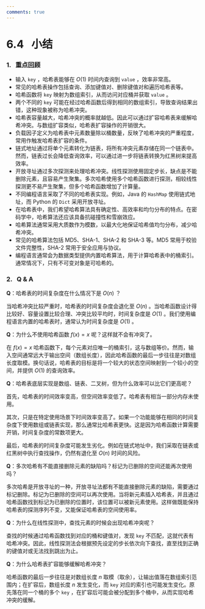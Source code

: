 ```yaml
---
comments: true
---
```


# 6.4 &nbsp; 小结

### 1. &nbsp; 重点回顾

- 输入 `key` ，哈希表能够在 $O(1)$ 时间内查询到 `value` ，效率非常高。
- 常见的哈希表操作包括查询、添加键值对、删除键值对和遍历哈希表等。
- 哈希函数将 `key` 映射为数组索引，从而访问对应桶并获取 `value` 。
- 两个不同的 `key` 可能在经过哈希函数后得到相同的数组索引，导致查询结果出错，这种现象被称为哈希冲突。
- 哈希表容量越大，哈希冲突的概率就越低。因此可以通过扩容哈希表来缓解哈希冲突。与数组扩容类似，哈希表扩容操作的开销很大。
- 负载因子定义为哈希表中元素数量除以桶数量，反映了哈希冲突的严重程度，常用作触发哈希表扩容的条件。
- 链式地址通过将单个元素转化为链表，将所有冲突元素存储在同一个链表中。然而，链表过长会降低查询效率，可以通过进一步将链表转换为红黑树来提高效率。
- 开放寻址通过多次探测来处理哈希冲突。线性探测使用固定步长，缺点是不能删除元素，且容易产生聚集。多次哈希使用多个哈希函数进行探测，相较线性探测更不易产生聚集，但多个哈希函数增加了计算量。
- 不同编程语言采取了不同的哈希表实现。例如，Java 的 `HashMap` 使用链式地址，而 Python 的 `Dict` 采用开放寻址。
- 在哈希表中，我们希望哈希算法具有确定性、高效率和均匀分布的特点。在密码学中，哈希算法还应该具备抗碰撞性和雪崩效应。
- 哈希算法通常采用大质数作为模数，以最大化地保证哈希值均匀分布，减少哈希冲突。
- 常见的哈希算法包括 MD5、SHA-1、SHA-2 和 SHA-3 等。MD5 常用于校验文件完整性，SHA-2 常用于安全应用与协议。
- 编程语言通常会为数据类型提供内置哈希算法，用于计算哈希表中的桶索引。通常情况下，只有不可变对象是可哈希的。

### 2. &nbsp; Q & A

**Q**：哈希表的时间复杂度在什么情况下是 $O(n)$ ？

当哈希冲突比较严重时，哈希表的时间复杂度会退化至 $O(n)$ 。当哈希函数设计得比较好、容量设置比较合理、冲突比较平均时，时间复杂度是 $O(1)$ 。我们使用编程语言内置的哈希表时，通常认为时间复杂度是 $O(1)$ 。

**Q**：为什么不使用哈希函数 $f(x) = x$ 呢？这样就不会有冲突了。

在 $f(x) = x$ 哈希函数下，每个元素对应唯一的桶索引，这与数组等价。然而，输入空间通常远大于输出空间（数组长度），因此哈希函数的最后一步往往是对数组长度取模。换句话说，哈希表的目标是将一个较大的状态空间映射到一个较小的空间，并提供 $O(1)$ 的查询效率。

**Q**：哈希表底层实现是数组、链表、二叉树，但为什么效率可以比它们更高呢？

首先，哈希表的时间效率变高，但空间效率变低了。哈希表有相当一部分内存未使用。

其次，只是在特定使用场景下时间效率变高了。如果一个功能能够在相同的时间复杂度下使用数组或链表实现，那么通常比哈希表更快。这是因为哈希函数计算需要开销，时间复杂度的常数项更大。

最后，哈希表的时间复杂度可能发生劣化。例如在链式地址中，我们采取在链表或红黑树中执行查找操作，仍然有退化至 $O(n)$ 时间的风险。

**Q**：多次哈希有不能直接删除元素的缺陷吗？标记为已删除的空间还能再次使用吗？

多次哈希是开放寻址的一种，开放寻址法都有不能直接删除元素的缺陷，需要通过标记删除。标记为已删除的空间可以再次使用。当将新元素插入哈希表，并且通过哈希函数找到标记为已删除的位置时，该位置可以被新元素使用。这样做既能保持哈希表的探测序列不变，又能保证哈希表的空间使用率。

**Q**：为什么在线性探测中，查找元素的时候会出现哈希冲突呢？

查找的时候通过哈希函数找到对应的桶和键值对，发现 `key` 不匹配，这就代表有哈希冲突。因此，线性探测法会根据预先设定的步长依次向下查找，直至找到正确的键值对或无法找到跳出为止。

**Q**：为什么哈希表扩容能够缓解哈希冲突？

哈希函数的最后一步往往是对数组长度 $n$ 取模（取余），让输出值落在数组索引范围内；在扩容后，数组长度 $n$ 发生变化，而 `key` 对应的索引也可能发生变化。原先落在同一个桶的多个 `key` ，在扩容后可能会被分配到多个桶中，从而实现哈希冲突的缓解。
